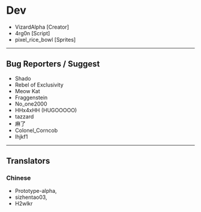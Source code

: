 # Dev
- VizardAlpha [Creator]
- 4rg0n [Script]
- pixel_rice_bowl [Sprites]

---
## Bug Reporters / Suggest
- Shado
- Rebel of Exclusivity
- Meow Kat
- Fraggenstein
- No_one2000
- HHx4xHH (HUGOOOOO)
- tazzard
- 麻了
- Colonel_Corncob
- lhjkf1


---

## Translators
### Chinese
- Prototype-alpha,
- sizhentao03,
- H2wlkr
